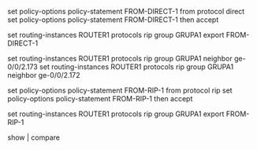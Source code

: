 set policy-options policy-statement FROM-DIRECT-1 from protocol direct
set policy-options policy-statement FROM-DIRECT-1 then accept

set routing-instances ROUTER1 protocols rip group GRUPA1 export FROM-DIRECT-1

set routing-instances ROUTER1 protocols rip group GRUPA1 neighbor ge-0/0/2.173
set routing-instances ROUTER1 protocols rip group GRUPA1 neighbor ge-0/0/2.172

set policy-options policy-statement FROM-RIP-1 from protocol rip
set policy-options policy-statement FROM-RIP-1 then accept

set routing-instances ROUTER1 protocols rip group GRUPA1 export FROM-RIP-1

show | compare